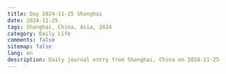 ```yaml
---
title: Day 2024-11-25 Shanghai
date: 2024-11-25
tags: Shanghai, China, Asia, 2024
category: Daily Life
comments: false
sitemap: false
lang: en
description: Daily journal entry from Shanghai, China on 2024-11-25
---
```

